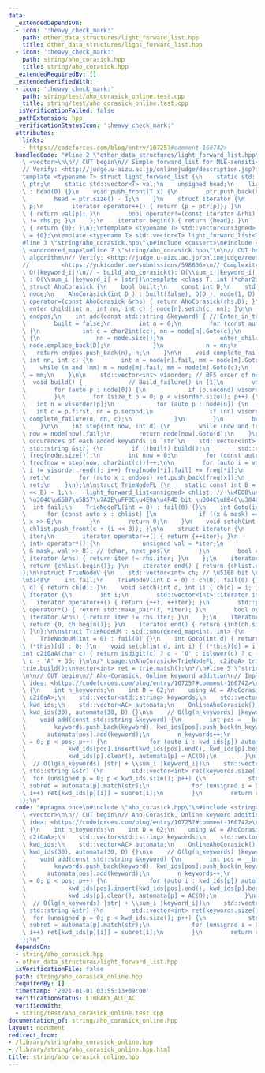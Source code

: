 ```yaml
---
data:
  _extendedDependsOn:
  - icon: ':heavy_check_mark:'
    path: other_data_structures/light_forward_list.hpp
    title: other_data_structures/light_forward_list.hpp
  - icon: ':heavy_check_mark:'
    path: string/aho_corasick.hpp
    title: string/aho_corasick.hpp
  _extendedRequiredBy: []
  _extendedVerifiedWith:
  - icon: ':heavy_check_mark:'
    path: string/test/aho_corasick_online.test.cpp
    title: string/test/aho_corasick_online.test.cpp
  _isVerificationFailed: false
  _pathExtension: hpp
  _verificationStatusIcon: ':heavy_check_mark:'
  attributes:
    links:
    - https://codeforces.com/blog/entry/10725?#comment-160742>
  bundledCode: "#line 2 \"other_data_structures/light_forward_list.hpp\"\n#include\
    \ <vector>\n\n// CUT begin\n// Simple forward_list for MLE-sensitive situations\n\
    // Verify: <http://judge.u-aizu.ac.jp/onlinejudge/description.jsp?id=ALDS1_14_D>\n\
    template <typename T> struct light_forward_list {\n    static std::vector<unsigned>\
    \ ptr;\n    static std::vector<T> val;\n    unsigned head;\n    light_forward_list()\
    \ : head(0) {}\n    void push_front(T x) {\n        ptr.push_back(head), val.push_back(x);\n\
    \        head = ptr.size() - 1;\n    }\n    struct iterator {\n        unsigned\
    \ p;\n        iterator operator++() { return {p = ptr[p]}; }\n        T &operator*()\
    \ { return val[p]; }\n        bool operator!=(const iterator &rhs) { return p\
    \ != rhs.p; }\n    };\n    iterator begin() { return {head}; }\n    iterator end()\
    \ { return {0}; }\n};\ntemplate <typename T> std::vector<unsigned> light_forward_list<T>::ptr\
    \ = {0};\ntemplate <typename T> std::vector<T> light_forward_list<T>::val = {0};\n\
    #line 3 \"string/aho_corasick.hpp\"\n#include <cassert>\n#include <string>\n#include\
    \ <unordered_map>\n#line 7 \"string/aho_corasick.hpp\"\n\n// CUT begin\n// Aho-Corasick\
    \ algorithm\n// Verify: <http://judge.u-aizu.ac.jp/onlinejudge/review.jsp?rid=5101653>\n\
    //         <https://yukicoder.me/submissions/598606>\n// Complexity:\n// - add():\
    \ O(|keyword_i|)\n// - build_aho_corasick(): O(\\sum_i |keyword_i|)\n// - match()\
    \ : O(\\sum_i |keyword_i| + |str|)\ntemplate <class T, int (*char2int)(char)>\
    \ struct AhoCorasick {\n    bool built;\n    const int D;\n    std::vector<T>\
    \ node;\n    AhoCorasick(int D_) : built(false), D(D_), node(1, D) {}\n    AhoCorasick\
    \ operator=(const AhoCorasick &rhs) { return AhoCorasick(rhs.D); }\n\n    void\
    \ enter_child(int n, int nn, int c) { node[n].setch(c, nn); }\n\n    std::vector<int>\
    \ endpos;\n    int add(const std::string &keyword) { // Enter_in_tree() in [1]\n\
    \        built = false;\n        int n = 0;\n        for (const auto &cc : keyword)\
    \ {\n            int c = char2int(cc), nn = node[n].Goto(c);\n            if (!nn)\
    \ {\n                nn = node.size();\n                enter_child(n, nn, c),\
    \ node.emplace_back(D);\n            }\n            n = nn;\n        }\n     \
    \   return endpos.push_back(n), n;\n    }\n\n    void complete_failure(int n,\
    \ int nn, int c) {\n        int m = node[n].fail, mm = node[m].Goto(c);\n    \
    \    while (m and !mm) m = node[m].fail, mm = node[m].Goto(c);\n        node[nn].fail\
    \ = mm;\n    }\n\n    std::vector<int> visorder; // BFS order of node ids\n  \
    \  void build() {             // Build_failure() in [1]\n        visorder.clear();\n\
    \        for (auto p : node[0]) {\n            if (p.second) visorder.push_back(p.second);\n\
    \        }\n        for (size_t p = 0; p < visorder.size(); p++) {\n         \
    \   int n = visorder[p];\n            for (auto p : node[n]) {\n             \
    \   int c = p.first, nn = p.second;\n                if (nn) visorder.push_back(nn),\
    \ complete_failure(n, nn, c);\n            }\n        }\n        built = true;\n\
    \    }\n\n    int step(int now, int d) {\n        while (now and !node[now].Goto(d))\
    \ now = node[now].fail;\n        return node[now].Goto(d);\n    }\n\n    // Count\
    \ occurences of each added keywords in `str`\n    std::vector<int> match(const\
    \ std::string &str) {\n        if (!built) build();\n        std::vector<int>\
    \ freq(node.size());\n        int now = 0;\n        for (const auto &c : str)\
    \ freq[now = step(now, char2int(c))]++;\n\n        for (auto i = visorder.rbegin();\
    \ i != visorder.rend(); i++) freq[node[*i].fail] += freq[*i];\n        std::vector<int>\
    \ ret;\n        for (auto x : endpos) ret.push_back(freq[x]);\n        return\
    \ ret;\n    }\n};\n\nstruct TrieNodeFL {\n    static const int B = 8, mask = (1\
    \ << B) - 1;\n    light_forward_list<unsigned> chlist; // \u4E0B\u4F4D B bits\
    \ \u304C\u6587\u5B57\u7A2E\uFF0C\u4E0A\u4F4D bit \u304C\u884C\u304D\u5148\n  \
    \  int fail;\n    TrieNodeFL(int = 0) : fail(0) {}\n    int Goto(int c) {\n  \
    \      for (const auto x : chlist) {\n            if ((x & mask) == c) return\
    \ x >> B;\n        }\n        return 0;\n    }\n    void setch(int c, int i) {\
    \ chlist.push_front(c + (i << B)); }\n\n    struct iterator {\n        light_forward_list<unsigned>::iterator\
    \ iter;\n        iterator operator++() { return {++iter}; }\n        std::pair<int,\
    \ int> operator*() {\n            unsigned val = *iter;\n            return std::make_pair(val\
    \ & mask, val >> B); // (char, next_pos)\n        }\n        bool operator!=(const\
    \ iterator &rhs) { return iter != rhs.iter; }\n    };\n    iterator begin() {\
    \ return {chlist.begin()}; }\n    iterator end() { return {chlist.end()}; }\n\
    };\n\nstruct TrieNodeV {\n    std::vector<int> ch; // \u5168 bit \u304C\u884C\u304D\
    \u5148\n    int fail;\n    TrieNodeV(int D = 0) : ch(D), fail(0) {}\n    int Goto(int\
    \ d) { return ch[d]; }\n    void setch(int d, int i) { ch[d] = i; }\n\n    struct\
    \ iterator {\n        int i;\n        std::vector<int>::iterator iter;\n     \
    \   iterator operator++() { return {++i, ++iter}; }\n        std::pair<int, int>\
    \ operator*() { return std::make_pair(i, *iter); }\n        bool operator!=(const\
    \ iterator &rhs) { return iter != rhs.iter; }\n    };\n    iterator begin() {\
    \ return {0, ch.begin()}; }\n    iterator end() { return {int(ch.size()), ch.end()};\
    \ }\n};\n\nstruct TrieNodeUM : std::unordered_map<int, int> {\n    int fail;\n\
    \    TrieNodeUM(int = 0) : fail(0) {}\n    int Goto(int d) { return count(d) ?\
    \ (*this)[d] : 0; }\n    void setch(int d, int i) { (*this)[d] = i; }\n};\n\n\
    int c2i0aA(char c) { return isdigit(c) ? c - '0' : islower(c) ? c - 'a' + 10 :\
    \ c - 'A' + 36; }\n\n/* Usage:\nAhoCorasick<TrieNodeFL, c2i0aA> trie(62);\ntrie.add(P);\n\
    trie.build();\nvector<int> ret = trie.match();\n*/\n#line 5 \"string/aho_corasick_online.hpp\"\
    \n\n// CUT begin\n// Aho-Corasick, Online keyword addition\n// Implementation\
    \ idea: <https://codeforces.com/blog/entry/10725?#comment-160742>\nstruct OnlineAhoCorasick\
    \ {\n    int n_keywords;\n    int D = 62;\n    using AC = AhoCorasick<TrieNodeFL,\
    \ c2i0aA>;\n    std::vector<std::string> keywords;\n    std::vector<std::vector<int>>\
    \ kwd_ids;\n    std::vector<AC> automata;\n    OnlineAhoCorasick() : n_keywords(0),\
    \ kwd_ids(30), automata(30, D) {}\n\n    // O(lg(n_keywords) |keyword|) amortized\n\
    \    void add(const std::string &keyword) {\n        int pos = __builtin_clz(~n_keywords);\n\
    \        keywords.push_back(keyword), kwd_ids[pos].push_back(n_keywords);\n  \
    \      automata[pos].add(keyword);\n        n_keywords++;\n        for (int p\
    \ = 0; p < pos; p++) {\n            for (auto i : kwd_ids[p]) automata[pos].add(keywords[i]);\n\
    \            kwd_ids[pos].insert(kwd_ids[pos].end(), kwd_ids[p].begin(), kwd_ids[p].end());\n\
    \            kwd_ids[p].clear(), automata[p] = AC(D);\n        }\n    }\n\n  \
    \  // O(lg(n_keywords) |str| + \\sum_i |keyword_i|)\n    std::vector<int> match(const\
    \ std::string &str) {\n        std::vector<int> ret(keywords.size());\n      \
    \  for (unsigned p = 0; p < kwd_ids.size(); p++) {\n            std::vector<int>\
    \ subret = automata[p].match(str);\n            for (unsigned i = 0; i < kwd_ids[p].size();\
    \ i++) ret[kwd_ids[p][i]] = subret[i];\n        }\n        return ret;\n    }\n\
    };\n"
  code: "#pragma once\n#include \"aho_corasick.hpp\"\n#include <string>\n#include\
    \ <vector>\n\n// CUT begin\n// Aho-Corasick, Online keyword addition\n// Implementation\
    \ idea: <https://codeforces.com/blog/entry/10725?#comment-160742>\nstruct OnlineAhoCorasick\
    \ {\n    int n_keywords;\n    int D = 62;\n    using AC = AhoCorasick<TrieNodeFL,\
    \ c2i0aA>;\n    std::vector<std::string> keywords;\n    std::vector<std::vector<int>>\
    \ kwd_ids;\n    std::vector<AC> automata;\n    OnlineAhoCorasick() : n_keywords(0),\
    \ kwd_ids(30), automata(30, D) {}\n\n    // O(lg(n_keywords) |keyword|) amortized\n\
    \    void add(const std::string &keyword) {\n        int pos = __builtin_clz(~n_keywords);\n\
    \        keywords.push_back(keyword), kwd_ids[pos].push_back(n_keywords);\n  \
    \      automata[pos].add(keyword);\n        n_keywords++;\n        for (int p\
    \ = 0; p < pos; p++) {\n            for (auto i : kwd_ids[p]) automata[pos].add(keywords[i]);\n\
    \            kwd_ids[pos].insert(kwd_ids[pos].end(), kwd_ids[p].begin(), kwd_ids[p].end());\n\
    \            kwd_ids[p].clear(), automata[p] = AC(D);\n        }\n    }\n\n  \
    \  // O(lg(n_keywords) |str| + \\sum_i |keyword_i|)\n    std::vector<int> match(const\
    \ std::string &str) {\n        std::vector<int> ret(keywords.size());\n      \
    \  for (unsigned p = 0; p < kwd_ids.size(); p++) {\n            std::vector<int>\
    \ subret = automata[p].match(str);\n            for (unsigned i = 0; i < kwd_ids[p].size();\
    \ i++) ret[kwd_ids[p][i]] = subret[i];\n        }\n        return ret;\n    }\n\
    };\n"
  dependsOn:
  - string/aho_corasick.hpp
  - other_data_structures/light_forward_list.hpp
  isVerificationFile: false
  path: string/aho_corasick_online.hpp
  requiredBy: []
  timestamp: '2021-01-01 03:55:13+09:00'
  verificationStatus: LIBRARY_ALL_AC
  verifiedWith:
  - string/test/aho_corasick_online.test.cpp
documentation_of: string/aho_corasick_online.hpp
layout: document
redirect_from:
- /library/string/aho_corasick_online.hpp
- /library/string/aho_corasick_online.hpp.html
title: string/aho_corasick_online.hpp
---
```

